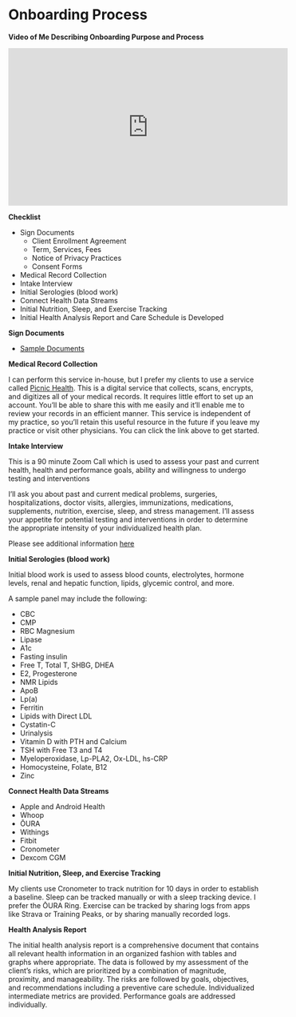 # Onboarding Process

**Video of Me Describing Onboarding Purpose and Process**

<iframe width="560" height="315" src="https://www.youtube.com/embed/PpSsxmy7ICE" title="YouTube video player" frameborder="0" allow="accelerometer; autoplay; clipboard-write; encrypted-media; gyroscope; picture-in-picture" allowfullscreen></iframe>

**Checklist**
- Sign Documents
	- Client Enrollment Agreement
	- Term, Services, Fees
	- Notice of Privacy Practices
	- Consent Forms
- Medical Record Collection
- Intake Interview
- Initial Serologies (blood work)
- Connect Health Data Streams
- Initial Nutrition, Sleep, and Exercise Tracking
- Initial Health Analysis Report and Care Schedule is Developed

**Sign Documents**
- [Sample Documents](https://esignatures.io/signl/0ee3f75d-1581-4d11-a75a-4cb931dcfa7d)

**Medical Record Collection**

I can perform this service in-house, but I prefer my clients to use a service called [Picnic Health](https://picnichealth.com/how-it-works). This is a digital service that collects, scans, encrypts, and digitizes all of your medical records. It requires little effort to set up an account. You’ll be able to share this with me easily and it’ll enable me to review your records in an efficient manner. This service is independent of my practice, so you’ll retain this useful resource in the future if you leave my practice or visit other physicians. You can click the link above to get started.

**Intake Interview**

This is a 90 minute Zoom Call which is used to assess your past and current health, health and performance goals, ability and willingness to undergo testing and interventions

I’ll ask you about past and current medical problems, surgeries, hospitalizations, doctor visits, allergies, immunizations, medications, supplements, nutrition, exercise, sleep, and stress management. I’ll assess your appetite for potential testing and interventions in order to determine the appropriate intensity of your individualized health plan.

Please see additional information [here](./intake_interview_information)

**Initial Serologies (blood work)**

Initial blood work is used to assess blood counts, electrolytes,  hormone levels, renal and hepatic function, lipids, glycemic control, and more.

A sample panel may include the following:
- CBC
- CMP
- RBC Magnesium
- Lipase
- A1c
- Fasting insulin
- Free T, Total T, SHBG, DHEA
- E2, Progesterone
- NMR Lipids
- ApoB
- Lp(a)
- Ferritin
- Lipids with Direct LDL
- Cystatin-C
- Urinalysis
- Vitamin D with PTH and Calcium
- TSH with Free T3 and T4
- Myeloperoxidase, Lp-PLA2, Ox-LDL, hs-CRP
- Homocysteine, Folate, B12
- Zinc

**Connect Health Data Streams**
- Apple and Android Health
- Whoop
- ŌURA
- Withings
- Fitbit
- Cronometer
- Dexcom CGM

**Initial Nutrition, Sleep, and Exercise Tracking**

My clients use Cronometer to track nutrition for 10 days in order to establish a baseline. Sleep can be tracked manually or with a sleep tracking device. I prefer the ŌURA Ring. Exercise can be tracked by sharing logs from apps like Strava or Training Peaks, or by sharing manually recorded logs.

**Health Analysis Report**

The initial health analysis report is a comprehensive document that contains all relevant health information in an organized fashion with tables and graphs where appropriate. The data is followed by my assessment of the client’s risks, which are prioritized by a combination of magnitude, proximity, and manageability. The risks are followed by goals, objectives, and recommendations including a preventive care schedule. Individualized intermediate metrics are provided. Performance goals are addressed individually.
